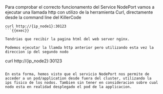 Para comprobar el correcto funcionamento del Service NodePort vamos a ejecutar una llamada http con utilizo de la herramienta Curl, directamente desde la command line del KillerCode

```
curl http://{ip_node1}:30123
```{{exec}}

Tendrias que recibir la pagina html del web server nginx. 

Podemos ejecutar la llamda http anterior pero utilizando esta vez la direccion ip del segundo nodo

```
curl http://{ip_node2}:30123
```{{exec}}

En esta forma, hemos visto que el servicio NodePort nos permite de acceder a un pod/application desde fuera del cluster, utilizando la ips fisico de los nodos. Tambien sin tener en consideracion sobre cual nodo esta en realidad desplegado el pod de la applicacion. 